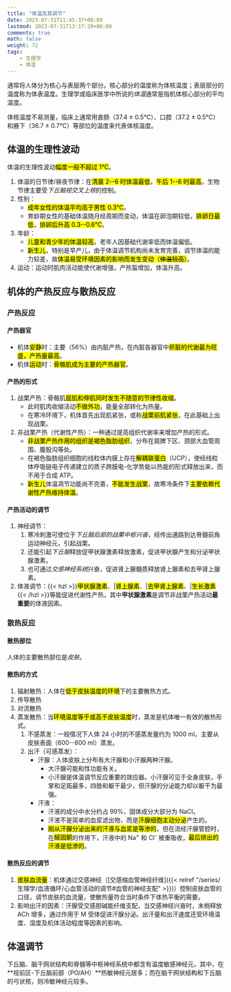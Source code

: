 ```yaml
---
title: "体温及其调节"
date: 2023-07-31T11:45:37+08:00
lastmod: 2023-07-31T13:17:29+08:00
comments: true
math: false
weight: 72
tags:
    - 生理学
    - 体温
---
```


通常将人体分为核心与表层两个部分。核心部分的温度称为体核温度；表层部分的温度称为体表温度。生理学或临床医学中所说的*体温*通常是指机体核心部分的平均温度。

体核温度不易测量，临床上通常用直肠（37.4 ± 0.5℃）、口腔（37.2 ± 0.5℃）和腋下（36.7 ± 0.7℃）等部位的温度来代表体核温度。

<!--more-->

## 体温的生理性波动

体温的生理性波动<mark>幅度一般不超过 1℃</mark>。

1. 体温的日节律/昼夜节律：在<mark>清晨 2--6 时体温最低</mark>，<mark>午后 1--6 时最高</mark>。生物节律主要受*下丘脑视交叉上核*的控制。
2. 性别：
    - <mark>成年女性的体温平均高于男性 0.3℃</mark>。
    - 育龄期女性的基础体温随月经周期而变动，体温在卵泡期较低，<mark>排卵日最低</mark>，<mark>排卵后升高 0.3--0.6℃</mark>。
3. 年龄：
    - <mark>儿童和青少年的体温较高</mark>，老年人因基础代谢率低而体温偏低。
    - <mark>新生儿</mark>，特别是早产儿，由于体温调节机构尚未发育完善，调节体温的能力较差，故<mark>体温易受环境因素的影响而发生变动（~~体温较高~~）</mark>。
4. 运动：运动时肌肉活动能使代谢增强，产热蜇增加，体溫升高。

## 机体的产热反应与散热反应

### 产热反应

#### 产热器官

- 机体<mark>安静</mark>时：主要（56%）由内脏产热，在内脏各器官中<mark>肝脏的代谢最为旺盛，产热量最高</mark>。
- 机体<mark>运动</mark>时：<mark>骨骼肌成为主要的产热器官</mark>。

#### 产热的形式

1. 战栗产热：骨骼肌<mark>屈肌和伸肌同时发生不随意的节律性收缩</mark>。
    - 此时肌肉收缩活动<mark>不做外功</mark>，能量全部转化为热量。
    - 在寒冷环境下，机体首先出现肌紧张，或称<mark>战栗前肌紧张</mark>，在此基础上出现战栗。
2. 非战栗产热（代谢性产热）：一种通过提高组织代谢率来增加产热的形式。
    - <mark>非战栗产热作用的组织是褐色脂肪组织</mark>，分布在肩脾下区、颈部大血管周围、腹股沟等处。
    - 在褐色脂肪组织细胞的线粒体内膜上存在<mark>解耦联蛋白</mark>（UCP），使经线粒体呼吸链电子传递建立的质子跨膜电-化学势能以热能的形式释放出来，而不用于合成 ATP。
    - <mark>新生儿</mark>体温凋节功能尚不完善，<mark>不能发生战栗</mark>，故寒冷条件下<mark>主要依赖代谢性产热维持体温</mark>。

#### 产热活动的调节

1. 神经调节：
    1. 寒冷刺激可使位于*下丘脑后部的战栗中枢兴奋*，经传出通路到达脊髓前角运动神经元，引起战栗。
    2. 还能引起*下丘脑*释放促甲状腺激素释放激素，促进甲状腺产生和分泌甲状腺激素。
    3. 也可通过*交感神经系统*兴奋，促进肾上腺髓质释放肾上腺素和去甲肾上腺素。
2. 体液调节：{{< hzl >}}<mark>甲状腺激素</mark>、|<mark>肾上腺素</mark>、|<mark>去甲肾上腺素</mark>、|<mark>生长激素</mark>{{< /hzl >}}等能促进代谢性产热，其中**甲状腺激素**是调节非战栗产热活动**最重要**的体液因素。

### 散热反应

#### 散热部位

人体的主要散热部位是*皮肤*。

#### 散热的方式

1. 辐射散热：人体在<mark>低于皮肤温度的环境</mark>下的主要散热方式。
2. 传导散热
3. 对流散热
4. 蒸发散热：当<mark>环境温度等于或高于皮肤温度</mark>时，蒸发是机体唯一有效的散热形式。
    1. 不感蒸发：一般情况下人体 24 小时的不感蒸发量约为 1000 ml，主要从皮肤表面（600--800 ml）蒸发。
    2. 出汗（可感蒸发）：
        - 汗腺：人体皮肤上分布有大汗腺和小汗腺两种汗腺。
            - 大汗腺可能和性功能有关。
            - 小汗腺是体温调节反应重要的效应器。小汗腺可见于全身皮肤，手掌和足跖最多，四肢和躯干最少，但汗腺的分泌能力却以躯干为最强。
        - 汗液：
            - 汗液的成分中水分约占 99%，固体成分大部分为 NaCl。
            - 汗液不是简单的血浆滤出物，而是<mark>汗腺细胞主动分泌</mark>产生的。
            - <mark>刚从汗腺分泌出来的汗液与血浆是等渗的</mark>，但在流经汗腺管腔时，在<mark>醛固酮</mark>的作用下，汗液中的 Na<sup>+</sup> 和 Cl<sup>-</sup> 被重吸收，<mark>最后排出的汗液是低渗的</mark>。

#### 散热反应的调节

1. <mark>皮肤血流量</mark>：机体通过交感神经（[交感缩血管神经纤维]({{< relref "/series/生理学/血液循环/心血管活动的调节#血管的神经支配" >}})）控制皮肤血管的口径，调节皮肤的血流量，使散热量符合当时条件下体热平衡的需要。
2. 影响出汗的因素：汗腺受交感胆碱能纤维支配，当交感神经兴奋时，末梢释放 ACh 增多，通过作用于 M 受体促进汗腺分泌。出汗量和出汗速度还受环境温度、湿度及机体活动程度等因素的影响。

## 体温调节

下丘脑、脑干网状结构和脊髓等中枢神经系统中都含有温度敏感神经元，其中，在**视前区-下丘脑前部（PO/AH）**热敏神经元居多；而在脑干网状结构和下丘脑的弓状核，则冷敏神经元较多。
